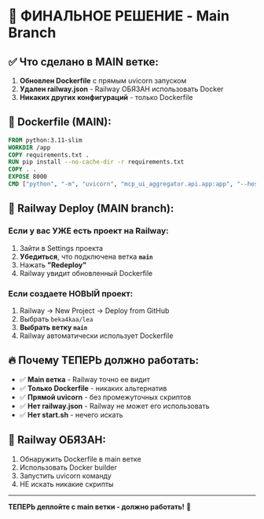 # 🎯 ФИНАЛЬНОЕ РЕШЕНИЕ - Main Branch

## ✅ Что сделано в MAIN ветке:

1. **Обновлен Dockerfile** с прямым uvicorn запуском
2. **Удален railway.json** - Railway ОБЯЗАН использовать Docker
3. **Никаких других конфигураций** - только Dockerfile

## 🐳 Dockerfile (MAIN):
```dockerfile
FROM python:3.11-slim
WORKDIR /app
COPY requirements.txt .
RUN pip install --no-cache-dir -r requirements.txt
COPY . .
EXPOSE 8000
CMD ["python", "-m", "uvicorn", "mcp_ui_aggregator.api.app:app", "--host", "0.0.0.0", "--port", "8000"]
```

## 🚀 Railway Deploy (MAIN branch):

### Если у вас УЖЕ есть проект на Railway:
1. Зайти в Settings проекта
2. **Убедиться**, что подключена ветка **`main`**
3. Нажать **"Redeploy"**
4. Railway увидит обновленный Dockerfile

### Если создаете НОВЫЙ проект:
1. Railway → New Project → Deploy from GitHub
2. Выбрать `beka4kaa/lea`
3. **Выбрать ветку `main`**
4. Railway автоматически использует Dockerfile

## 🔥 Почему ТЕПЕРЬ должно работать:

- ✅ **Main ветка** - Railway точно ее видит
- ✅ **Только Dockerfile** - никаких альтернатив
- ✅ **Прямой uvicorn** - без промежуточных скриптов
- ✅ **Нет railway.json** - Railway не может его использовать
- ✅ **Нет start.sh** - нечего искать

## 🎯 Railway ОБЯЗАН:
1. Обнаружить Dockerfile в main ветке
2. Использовать Docker builder
3. Запустить uvicorn команду
4. НЕ искать никакие скрипты

---

**ТЕПЕРЬ деплойте с main ветки - должно работать!** 🚀